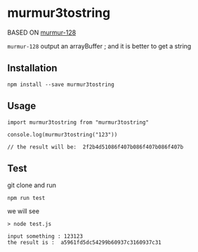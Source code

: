 # murmur3tostring

BASED ON  [murmur-128](https://www.npmjs.com/package/murmur-128) 

`murmur-128` output an arrayBuffer ; and it is better to get a string

## Installation
```
npm install --save murmur3tostring
```
## Usage
```
import murmur3tostring from "murmur3tostring"

console.log(murmur3tostring("123"))

// the result will be:  2f2b4d51086f407b086f407b086f407b
```
## Test

git clone and run 

```
npm run test
```

we will see 
```
> node test.js

input something : 123123
the result is :  a5961fd5dc54299b60937c3160937c31
```


